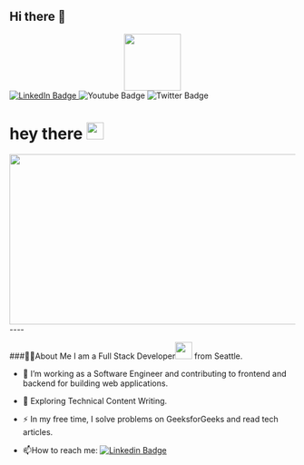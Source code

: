 ## Hi there 👋
<div id="header" align="center">
  <img src="https://i.giphy.com/media/v1.Y2lkPTc5MGI3NjExbDd2YzRneGNvazhwbTBhNHk2ZzljZTlhZ29vdG4zcmJydjN2YWJmbiZlcD12MV9pbnRlcm5hbF9naWZfYnlfaWQmY3Q9cw/lP8xu5t2DLGG045H8F/giphy.gif" width="100"/>
</div>

<div id="badges">
  <a href= "https://www.linkedin.com/in/alkasah485/">
  <img src="https://img.shields.io/badge/LinkedIn-blue?style=for-the-badge&logo=linkedin&logoColor=white" alt="LinkedIn Badge" />  
  </a>
  <img src="https://img.shields.io/badge/YouTube-red?style=for-the-badge&logo=youtube&logoColor=white" alt="Youtube Badge"/>
  <img src="https://img.shields.io/badge/Twitter-blue?style=for-the-badge&logo=twitter&logoColor=white" alt="Twitter Badge"/>
</div>

<img src="https://komarev.com/ghpvc/?username=alka485&style=flat-square&color=blue" alt=""/>

<h1>
  hey there
  <img src="https://media.giphy.com/media/hvRJCLFzcasrR4ia7z/giphy.gif" width="30px"/>
</h1>
<div align="center">
  <img src="https://media.giphy.com/media/dWesBcTLavkZuG35MI/giphy.gif" width="600" height="300"/>
</div>
----

###:woman_technologist:About Me I am a Full Stack Developer<img src="https://media.giphy.com/media/WUlplcMpOCEmTGBtBW/giphy.gif" width="30"> from Seattle.

- :telescope: I’m working as a Software Engineer and contributing to frontend and backend for building web applications.

- :seedling: Exploring Technical Content Writing.

- :zap: In my free time, I solve problems on GeeksforGeeks and read tech articles.

- :mailbox:How to reach me: [![Linkedin Badge](https://img.shields.io/badge/-alka-blue?style=flat&logo=Linkedin&logoColor=white)](https://www.linkedin.com/in/alkasah485/)



<!--
**alka485/alka485** is a ✨ _special_ ✨ repository because its `README.md` (this file) appears on your GitHub profile.

Here are some ideas to get you started:

- 🔭 I’m currently working on ...
- 🌱 I’m currently learning ...
- 👯 I’m looking to collaborate on ...
- 🤔 I’m looking for help with ...
- 💬 Ask me about ...
- 📫 How to reach me: ...
- 😄 Pronouns: ...
- ⚡ Fun fact: ...
-->
